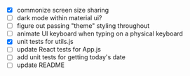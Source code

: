 * [x] commonize screen size sharing
* [ ] dark mode within material ui?
* [ ] figure out passing "theme" styling throughout
* [ ] animate UI keyboard when typing on a physical keyboard
* [x] unit tests for utils.js
* [ ] update React tests for App.js
* [ ] add unit tests for getting today's date
* [ ] update README